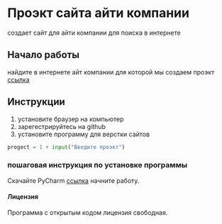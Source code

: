 # Проэкт сайта айти компании
создает сайт для айти компании для поиска в интернете
## Начало работы
найдите в интернете айт компании для которой мы создаем проэкт [ссылка](www.google.com)

## Инструкции 
1. установите браузер на компьютер
1. зарегестрируйтесь на github  
1. установите программу для верстки сайтов
```python
progect = 1 + input("Введите проэкт")
```
### пошаговая инструкция по установке программы
Скачайте PyCharm [ссылка](https://www.jetbrains.com/pycharm/download/#section=linux)
начните работу.
#### Лицензия
Программа с открытым кодом лицензия свободная.